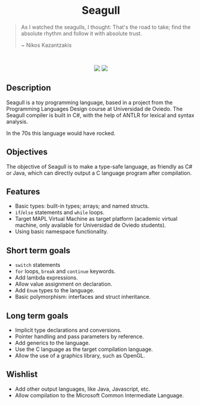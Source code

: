 <h1 align="center" >Seagull</h1>

> As I watched the seagulls, I thought: That's the road to take;
> find the absolute rhythm and follow it with absolute trust.
>
> ~ Nikos Kazantzakis
<br/>

<p align="center">
  <img src="https://img.shields.io/github/license/pacojq/Seagull.svg?color=blue2" />
  <img src="https://img.shields.io/badge/version-0.0.1-9cf.svg" />
</p>



## Description

Seagull is a toy programming language, based in a project from the Programming 
Languages Design course at Universidad de Oviedo. The Seagull compiler is built
in C#, with the help of ANTLR for lexical and syntax analysis.

In the 70s this language would have rocked.

## Objectives

The objective of Seagull is to make a type-safe language, as friendly as C# or Java, 
which can directly output a C language program after compilation.

## Features

  - Basic types: built-in types; arrays; and named structs.
  - ```if```/```else``` statements and ```while``` loops.
  - Target MAPL Virtual Machine as target platform (academic virtual machine, 
  only available for Universidad de Oviedo students).
  - Using basic namespace functionality.

## Short term goals

  - ```switch``` statements
  - ```for``` loops, ```break``` and ```continue``` keywords.
  - Add lambda expressions.
  - Allow value assignment on declaration.
  - Add ```Enum``` types to the language.
  - Basic polymorphism: interfaces and struct inheritance.

## Long term goals

  - Implicit type declarations and conversions.
  - Pointer handling and pass parameters by reference.
  - Add generics to the language.
  - Use the C language as the target compilation language.
  - Allow the use of a graphics library, such as OpenGL.
  
## Wishlist

  - Add other output languages, like Java, Javascript, etc.
  - Allow compilation to the Microsoft Common Intermediate Language.
